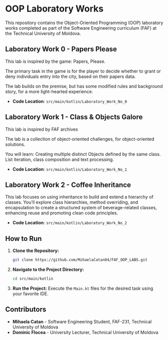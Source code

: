 # OOP Laboratory Works

This repository contains the Object-Oriented Programming (OOP) laboratory works completed as part of the Software Engineering curriculum (FAF) at the Technical University of Moldova. 

## Laboratory Work 0 - Papers Please

This lab is inspired by the game: Papers, Please.

The primary task in the game is for the player to decide whether to grant or deny individuals entry into the city, based on their papers data.

The lab builds on the premise, but has some modified rules and background story, for a more light-hearted experience.

- **Code Location**: `src/main/kotlin/Laboratory_Work_No_0`

## Laboratory Work 1 - Class & Objects Galore

This lab is inspired by FAF archives

The lab is a collection of object-oriented challenges, for object-oriented solutions.

You will learn: Creating multiple distinct Objects defined by the same class. List iteration, class composition and text processing.

- **Code Location**: `src/main/kotlin/Laboratory_Work_No_1`

## Laboratory Work 2 - Coffee Inheritance

This lab focuses on using inheritance to build and extend a hierarchy of classes. You'll explore class hierarchies, method overriding, and encapsulation to create a structured system of beverage-related classes, enhancing reuse and promoting clean code principles.

- **Code Location**: `src/main/kotlin/Laboratory_Work_No_2`


## How to Run

1. **Clone the Repository:**
   ```bash
   git clone https://github.com/MihaelaCatan04/FAF_OOP_LABS.git
   ```

2. **Navigate to the Project Directory:**
   ```bash
   cd src/main/kotlin
   ```

3. **Run the Project:** Execute the `Main.kt` files for the desired task using your favorite IDE.

## Contributors

- **Mihaela Catan** - Software Engineering Student, FAF-231, Technical University of Moldova
- **Dominic Flocea** - University Lecturer, Technical University of Moldova
